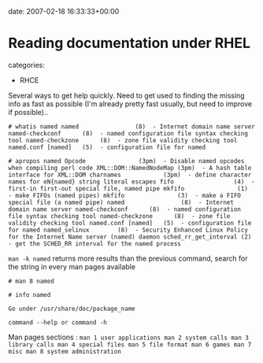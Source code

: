 


date: 2007-02-18 16:33:33+00:00


# Reading documentation under RHEL

categories:
- RHCE


Several ways to get help quickly.
Need to get used to finding the missing info as fast as possible (I'm already pretty fast usually, but need to improve if possible)..

<!-- more -->

`# whatis named
named                (8)  - Internet domain name server
named-checkconf      (8)  - named configuration file syntax checking tool
named-checkzone      (8)  - zone file validity checking tool
named.conf [named]   (5)  - configuration file for named`

`# apropos named
Opcode               (3pm)  - Disable named opcodes when compiling perl code
XML::DOM::NamedNodeMap (3pm)  - A hash table interface for XML::DOM
charnames            (3pm)  - define character names for eN{named} string literal escapes
fifo                 (4)  - first-in first-out special file, named pipe
mkfifo               (1)  - make FIFOs (named pipes)
mkfifo               (3)  - make a FIFO special file (a named pipe)
named                (8)  - Internet domain name server
named-checkconf      (8)  - named configuration file syntax checking tool
named-checkzone      (8)  - zone file validity checking tool
named.conf [named]   (5)  - configuration file for named
named_selinux        (8)  - Security Enhanced Linux Policy for the Internet Name server (named) daemon
sched_rr_get_interval (2)  - get the SCHED_RR interval for the named process`

`man -k named` returns more results than the previous command, search for the string in every man pages available

`# man 8 named`

`# info named`

`Go under /usr/share/doc/package_name`

`command --help or command -h`

Man pages sections :
`man 1 user applications
man 2 system calls
man 3 library calls
man 4 special files
man 5 file format
man 6 games
man 7 misc
man 8 system administration`

